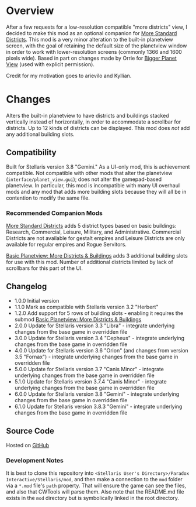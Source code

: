 # Overview

After a few requests for a low-resolution compatible "more districts" view, I decided to make this mod as an optional companion for [More Standard Districts](https://steamcommunity.com/sharedfiles/filedetails/?id=2650611194).  This mod is a very minor alteration to the built-in planetview screen, with the goal of retaining the default size of the planetview window in order to work with lower-resolution screens (commonly 1366 and 1600 pixels wide).  Based in part on changes made by Orrie for [Bigger Planet View](https://steamcommunity.com/sharedfiles/filedetails/?id=1587178040) (used with explicit permission).

Credit for my motivation goes to arievilo and Kyllian.

# Changes

Alters the built-in planetview to have districts and buildings stacked vertically instead of horizontally, in order to accommodate a scrollbar for districts.  Up to 12 kinds of districts can be displayed.  This mod does _not_ add any additional building slots.

## Compatibility

Built for Stellaris version 3.8 "Gemini."  As a UI-only mod, this is achievement compatible.  Not compatible with other mods that alter the planetview (`interface/planet_view.gui`); does not alter the gamepad-based planetview.  In particular, this mod is incompatible with many UI overhaul mods and any mod that adds more building slots because they will all be in contention to modify the same file.

### Recommended Companion Mods

[More Standard Districts](https://steamcommunity.com/sharedfiles/filedetails/?id=2650611194) adds 5 district types based on basic buildings: Research, Commercial, Leisure, Military, and Administrative.  Commercial Districts are not available for gestalt empires and Leisure Districts are only available for regular empires and Rogue Servitors.

[Basic Planetview: More Districts & Buildings](url=https://steamcommunity.com/sharedfiles/filedetails/?id=2714695762) adds 3 additional building slots for use with this mod.  Number of additional districts limited by lack of scrollbars for this part of the UI.

## Changelog

* 1.0.0 Initial version
* 1.1.0 Mark as compatible with Stellaris version 3.2 "Herbert"
* 1.2.0 Add support for 5 rows of building slots - enabling it requires the submod [Basic Planetview: More Districts & Buildings](url=https://steamcommunity.com/sharedfiles/filedetails/?id=2714695762)
* 2.0.0 Update for Stellaris version 3.3 "Libra" - integrate underlying changes from the base game in overridden file
* 3.0.0 Update for Stellaris version 3.4 "Cepheus" - integrate underlying changes from the base game in overridden file
* 4.0.0 Update for Stellaris version 3.6 "Orion" (and changes from version 3.5 "Fornax") - integrate underlying changes from the base game in overridden file
* 5.0.0 Update for Stellaris version 3.7 "Canis Minor" - integrate underlying changes from the base game in overridden file
* 5.1.0 Update for Stellaris version 3.7.4 "Canis Minor" - integrate underlying changes from the base game in overridden file
* 6.0.0 Update for Stellaris version 3.8 "Gemini" - integrate underlying changes from the base game in overridden file
* 6.1.0 Update for Stellaris version 3.8.3 "Gemini" - integrate underlying changes from the base game in overridden file

## Source Code

Hosted on [GitHub](https://github.com/corsairmarks/basic-more-districts-planetview)

### Development Notes

It is best to clone this repository into `<Stellaris User's Directory>/Paradox Interactive/Stellaris/mod`, and then make a connection to the `mod` folder via a `*.mod` file's `path` property.  That will ensure the game can see the files, and also that CWTools will parse them.  Also note that the README.md file exists in the `mod` directory but is symbolically linked in the root directory.